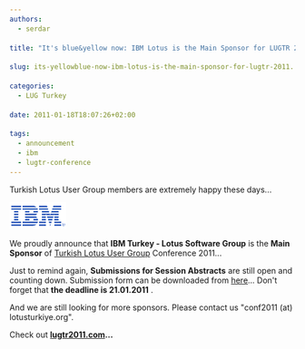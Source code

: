 ```yaml
---
authors:
  - serdar

title: "It's blue&yellow now: IBM Lotus is the Main Sponsor for LUGTR 2011..."

slug: its-yellowblue-now-ibm-lotus-is-the-main-sponsor-for-lugtr-2011...

categories:
  - LUG Turkey

date: 2011-01-18T18:07:26+02:00

tags:
  - announcement
  - ibm
  - lugtr-conference
---
```


Turkish Lotus User Group members are extremely happy these days...
<!-- more -->
![Image:It’s blue&yellow now: IBM Lotus is the Main Sponsor for LUGTR 2011...](../../images/imported/its-yellowblue-now-ibm-lotus-is-the-main-sponsor-for-lugtr-2011-M2.gif)

We proudly announce that **IBM Turkey - Lotus Software Group** is the **Main Sponsor** of [Turkish Lotus User Group](http://www.lotusturkiye.org "Turkish Lotus User Group") Conference 2011...

Just to remind again, **Submissions for Session Abstracts** are still open and counting down. Submission form can be downloaded from [here](http://filez.lotusturkiye.org/conf2011/cfa_en.zip)... Don't forget that **the deadline is 21.01.2011** .

And we are still looking for more sponsors. Please contact us "conf2011 (at) lotusturkiye.org".

Check out [**lugtr2011.com**](http://lugtr2011.com/)**...**

